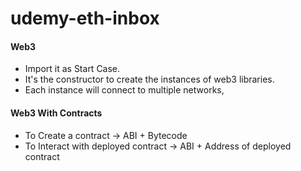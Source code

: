 # udemy-eth-inbox

#### Web3 
- Import it as Start Case. 
- It's the constructor to create the instances of web3 libraries. 
- Each instance will connect to multiple networks,

#### Web3 With Contracts
- To Create a contract -> ABI + Bytecode
- To Interact with deployed contract -> ABI + Address of deployed contract
